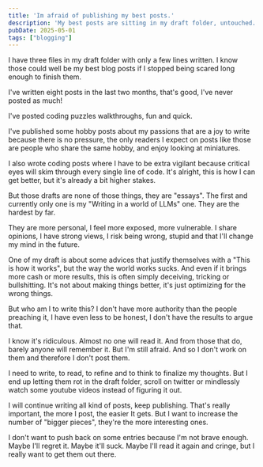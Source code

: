 ```yaml
---
title: 'Im afraid of publishing my best posts.'
description: 'My best posts are sitting in my draft folder, untouched.'
pubDate: 2025-05-01
tags: ["blogging"]
---
```


I have three files in my draft folder with only a few lines written. I know those could well be my best blog posts if I stopped being scared long enough to finish them. 

I've written eight posts in the last two months, that's good, I've never posted as much!

I've posted coding puzzles walkthroughs, fun and quick.

I've published some hobby posts about my passions that are a joy to write because there is no pressure, the only readers I expect on posts like those are people who share the same hobby, and enjoy looking at miniatures.

I also wrote coding posts where I have to be extra vigilant because critical eyes will skim through every single line of code. It's alright, this is how I can get better, but it's already a bit higher stakes.

But those drafts are none of those things, they are "essays". The first and currently only one is my "Writing in a world of LLMs" one. 
They are the hardest by far. 

They are more personal, I feel more exposed, more vulnerable. I share opinions, I have strong views, I risk being wrong, stupid and that I'll change my mind in the future.

One of my draft is about some advices that justify themselves with a "This is how it works", but the way the world works sucks. And even if it brings more cash or more results, this is often simply deceiving, tricking or bullshitting. It's not about making things better, it's just optimizing for the wrong things.

But who am I to write this? I don't have more authority than the people preaching it, I have even less to be honest, I don't have the results to argue that.

I know it's ridiculous. Almost no one will read it. And from those that do, barely anyone will remember it. But I'm still afraid. And so I don't work on them and therefore I don't post them.

I need to write, to read, to refine and to think to finalize my thoughts. But I end up letting them rot in the draft folder, scroll on twitter or mindlessly watch some youtube videos instead of figuring it out.

I will continue writing all kind of posts, keep publishing. That's really important, the more I post, the easier It gets. But I want to increase the number of "bigger pieces", they're the more interesting ones.  

I don't want to push back on some entries because I'm not brave enough. Maybe I'll regret it. Maybe it'll suck. Maybe I'll read it again and cringe, but I really want to get them out there.